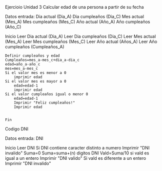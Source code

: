 Ejercioio Unidad 3
Calcular edad de una persona a partir de su fecha

Datos entrada: 
Dia actual (Dia_A)
Dia cumpleaños (Dia_C)
Mes actual (Mes_A)
Mes cumpleaños (Mes_C)
Año actual (Año_A)
Año cumpleaños (Año_C)

Inicio
    Leer Dia actual (Dia_A)
    Leer Dia cumpleaños (Dia_C)
    Leer Mes actual (Mes_A)
    Leer Mes cumpleaños (Mes_C)
    Leer Año actual (Años_A)
    Leer Año cumpleaños (Cumpleaños_A)

    Definir cumpleaños y edad
    Cumpleaños=mes_a-mes_c+dia_a-dia_c
    edad=año_a-año_c
    mes=mes_a-mes_c
    Si el valor mes es menor a 0
        imprimir edad
    Si el valor mes es mayor a 0
        edad=edad-1
        imprimir edad
    Si el valor cumpleaños igual o menor 0
        edad=edad-1
        Imprimir "Feliz cumpleaños!" 
        Imprimir edad
    

    Fin














Codigo DNI

Datos entrada:
DNI

Inicio
Leer DNI
Si DNI contiene caracter distinto a numero
    Imprimir "DNI invalido"
Suma=0
Suma=suma+(n) digitos DNI
Vald=Suma/10
si vald es igual a un entero
    Imprimir "DNI valido"
Si vald es diferente a un entero
    Imprimir "DNI invalido"
